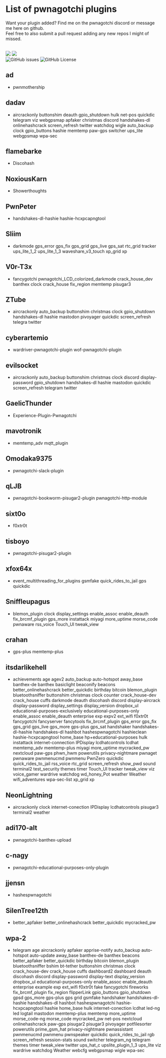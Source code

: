 
# List of pwnagotchi plugins
Want your plugin added?  Find me on the pwnagotchi discord or message me here on github.<br>
Feel free to also submit a pull request adding any new repos I might of missed.<br>
<br>

![](https://dcbadge.vercel.app/api/shield/118990910359994369)
[![](https://dcbadge.vercel.app/api/server/BJDB8YPFJ3)](https://discord.gg/BJDB8YPFJ3)<br>
 ![GitHub issues](https://img.shields.io/github/issues/kizeren/pwnagotchi-plugins?style=flat-square)
 ![GitHub License](https://img.shields.io/github/license/kizeren/pwnagotchi-plugins?style=flat-square)


## ad
- pwnmothership

## dadav
- aircrackonly
buttonshim
deauth
gpio_shutdown
hulk
net-pos
quickdic
telegram
viz
webgpsmap
apfaker
christmas
discord
handshakes-dl
onlinehashcrack
screen_refresh
twitter
watchdog
wigle
auto_backup
clock
gpio_buttons
hashie
memtemp
paw-gps
switcher
ups_lite
webgpsmap
wpa-sec

## flamebarke
- Discohash

## NoxiousKarn
- Showerthoughts

## PwnPeter
- handshakes-dl-hashie
hashie-hcxpcapngtool

## Sliim
- darkmode
gps_error
gps_fix
gps_grid
gps_live
gps_sat
rtc_grid
tracker
ups_lite_1_2
ups_lite_1_3
waveshare_v3_touch
xp_grid
xp

## V0r-T3x
- fancygotchi
pwnagotchi_LCD_colorized_darkmode
crack_house_dev
banthex
clock
crack_house
fix_region
memtemp
pisugar3

## ZTube
- aircrackonly
auto_backup
buttonshim
christmas
clock
gpio_shutdown
handshakes-dl
hashie
mastodon
pivoyager
quickdic
screen_refresh
telegra
twitter

## cyberartemio
- wardriver-pwnagotchi-plugin
wof-pwnagotchi-plugin

## evilsocket
- aircrackonly
auto_backup
buttonshim
christmas
clock
discord
display-password
gpio_shutdown
handshakes-dl
hashie
mastodon
quickdic
screen_refresh
telegram
twitter

## GaelicThunder
- Experience-Plugin-Pwnagotchi

## mavotronik
- memtemp_adv
mqtt_plugin

## Omodaka9375
- pwnagotchi-slack-plugin

## qLJB
- pwnagotchi-bookworm-pisugar2-plugin
pwnagotchi-http-module

## sixt0o
- f0xtr0t

## tisboyo
- pwnagotchi-pisugar2-plugin

## xfox64x
- event_multithreading_for_plugins
gsmfake
quick_rides_to_jail
gps
quickdic
## Sniffleupagus
- blemon_plugin
clock
display_settings
enable_assoc
enable_deauth
fix_brcmf_plugin
gps_more
instattack
miyagi
more_uptime
morse_code
pwnaware
rss_voice
Touch_UI
tweak_view

## crahan
- gps-plus
memtemp-plus

## itsdarlikehell
- achievements
age
agev2
auto_backup
auto-hotspot
away_base
banthex-de
banthex
basiclight
beaconify
beacons
better_onlinehashcrack
better_quickdic
birthday
bitcoin
blemon_plugin
bluetoothsniffer
buttonshim
christmas
clock
counter
crack_house-dev
crack_house
cuffs
darkmode
deauth
discohash
discord
display-aircrack
display-password
display_settings
display_version
dropbox_ul
educational-purposes-exclusively
educational-purposes-only
enable_assoc
enable_deauth
enterprise
exp
expv2
ext_wifi
f0xtr0t
fancygotchi
fancyserver
fancytools
fix_brcmf_plugin
gps_error
gps_fix
gps_grid
gps_live
gps_more
gps-plus
gps_sat
handshaker
handshakes-dl-hashie
handshakes-dl
hashbot
hashespwnagotchi
hashieclean
hashie-hcxpcapngtool
home_base
hp+educational-purposes
hulk
instattack
internet-connection
IPDisplay
lcdhatcontrols
lcdhat
memtemp_adv
memtemp-plus
miyagi
more_uptime
mycracked_pw
nextcloud
paw-gps
phwn_hwm
powerutils
privacy-nightmare
pwnaget
pwnaware
pwnmenucmd
pwnmenu
PwnZero
quickdic
quick_rides_to_jail
rss_voice
rtc_grid
screen_refresh
show_pwd
sound
terminal2
test_security
themes
timer
Touch_UI
tracker
tweak_view
viz
voice_gamer
wardrive
watchdog
wd_honey_Pot
weather
Weather
wifi_adventures
wpa-sec-list
xp_grid
xp

## NeonLightning
- aircrackonly
clock
internet-conection
IPDisplay
lcdhatcontrols
pisugar3
terminal2
weather

## adi170-alt
- pwnagotchi-banthex-upload

## c-nagy
- pwnagotchi-educational-purposes-only-plugin

## jjensn
- hashespwnagotchi
 
## SilenTree12th
- better_apfaker
better_onlinehashcrack
better_quickdic
mycracked_pw

## wpa-2
- telegram
age
aircrackonly
apfaker
apprise-notify
auto_backup
auto-hotspot
auto-update
away_base
banthex-de
banthex
beacons
better_apfaker
better_quickdic
birthday
bitcoin
blemon_plugin
bluetoothsniffer
bshim
bt-tether
buttonshim
christmas
clock
crack_house-dev
crack_house
cuffs
dashboard2
dashboard
deauth
discohash
discord
display-password
display-text
display_version
dropbox_ul
educational-purposes-only
enable_assoc
enable_deauth
enterprise
example
exp
ext_wifi
f0xtr0t
fake
fancygotchi
fireworks
fix_brcmf_plugin
fix_region
flipperLink
gpio_buttons
gpio_shutdown
gpsd
gps_more
gps-plus
gps
grid
gsmfake
handshaker
handshakes-dl-hashie
handshakes-dl
hashbot
hashespwnagotchi
hashie-hcxpcapngtool
hashie
home_base
hulk
internet-conection
lcdhat
led-ng
led
logtail
mastodon
memtemp-plus
memtemp
more_uptime
morse_code-ng
morse_code
mycracked_pw
net-pos
nextcloud
onlinehashcrack
paw-gps
pisugar2
pisugar3
pivoyager
potfilesorter
powerutils
prime_gsm_hat
privacy-nightmare
pwnassistant
pwnmenucmd
pwnmenu
pwnspeaker
quickdic
quick_rides_to_jail
rgb
screen_refresh
session-stats
sound
switcher
telegram_ng
telegram
themes
timer
tweak_view
twitter
ups_hat_c
upslite_plugin_1_3
ups_lite
viz
wardrive
watchdog
Weather
webcfg
webgpsmap
wigle
wpa-sec
